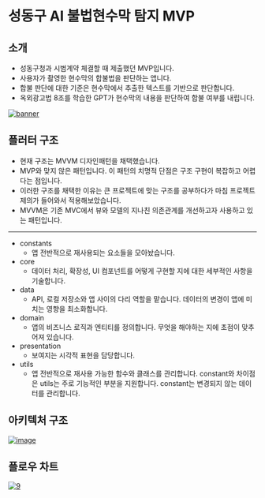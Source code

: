 # 성동구 AI 불법현수막 탐지 MVP
## 소개
- 성동구청과 시범계약 체결할 때 제출했던 MVP입니다.
- 사용자가 촬영한 현수막의 합불법을 판단하는 앱니다.
- 합불 판단에 대한 기준은 현수막에서 추출한 텍스트를 기반으로 판단합니다.
- 옥외광고법 8조를 학습한 GPT가 현수막의 내용을 판단하여 합불 여부를 내립니다.

<a href="https://ibb.co/pnMLG9h"><img src="https://i.ibb.co/rvzwT1d/banner.png" alt="banner" border="0"></a>
## 플러터 구조
- 현재 구조는 MVVM 디자인패턴을 채택했습니다.
- MVP와 맞지 않은 패턴입니다. 이 패턴의 치명적 단점은 구조 구현이 복잡하고 어렵다는 점입니다.
- 이러한 구조를 채택한 이유는 큰 프로젝트에 맞는 구조를 공부하다가 마침 프로젝트 제의가 들어와서 적용해보았습니다.
- MVVM은 기존 MVC에서 뷰와 모델의 지나친 의존관계를 개선하고자 사용하고 있는 패턴입니다.

---
- constants
  - 앱 전반적으로 재사용되는 요소들을 모아놨습니다.
- core
  - 데이터 처리, 확장성, UI 컴포넌트를 어떻게 구현할 지에 대한 세부적인 사항을 기술합니다.
- data
  - API, 로컬 저장소와 앱 사이의 다리 역할을 맡습니다. 데이터의 변경이 앱에 미치는 영향을 최소화합니다.
- domain
  - 앱의 비즈니스 로직과 엔티티를 정의합니다. 무엇을 해야하는 지에 초점이 맞추어져 있습니다.
- presentation
  - 보여지는 시각적 표현을 담당합니다.
- utils
  - 앱 전반적으로 재사용 가능한 함수와 클래스를 관리합니다. constant와 차이점은 utils는 주로 기능적인 부분을 지원합니다. constant는 변경되지 않는 데이터를 관리합니다.
## 아키텍처 구조
<a href="https://ibb.co/9T4X1bx"><img src="https://i.ibb.co/jMwKQyC/image.png" alt="image" border="0"></a>

## 플로우 차트
<a href="https://ibb.co/6rZCZrz"><img src="https://i.ibb.co/7jzmzjP/9.png" alt="9" border="0"></a>

